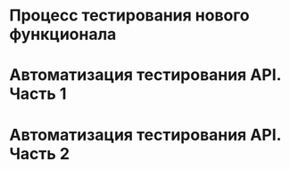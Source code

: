 # Процесс тестирования нового функционала

# Автоматизация тестирования API. Часть 1

# Автоматизация тестирования API. Часть 2
